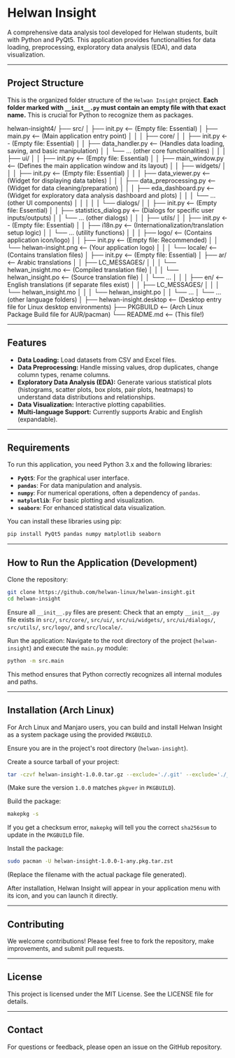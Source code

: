 
# Helwan Insight

A comprehensive data analysis tool developed for Helwan students, built with Python and PyQt5. This application provides functionalities for data loading, preprocessing, exploratory data analysis (EDA), and data visualization.

---

## Project Structure

This is the organized folder structure of the `Helwan Insight` project. **Each folder marked with `__init__.py` must contain an empty file with that exact name.** This is crucial for Python to recognize them as packages.

helwan-insight4/
├── src/
│   ├── init.py           <-- (Empty file: Essential)
│   ├── main.py               <-- (Main application entry point)
│   │
│   ├── core/
│   │   ├── init.py       <-- (Empty file: Essential)
│   │   ├── data_handler.py   <-- (Handles data loading, saving, and basic manipulation)
│   │   └── ... (other core functionalities)
│   │
│   ├── ui/
│   │   ├── init.py       <-- (Empty file: Essential)
│   │   ├── main_window.py    <-- (Defines the main application window and its layout)
│   │   ├── widgets/
│   │   │   ├── init.py   <-- (Empty file: Essential)
│   │   │   ├── data_viewer.py        <-- (Widget for displaying data tables)
│   │   │   ├── data_preprocessing.py <-- (Widget for data cleaning/preparation)
│   │   │   ├── eda_dashboard.py      <-- (Widget for exploratory data analysis dashboard and plots)
│   │   │   └── ... (other UI components)
│   │   │
│   │   └── dialogs/
│   │       ├── init.py   <-- (Empty file: Essential)
│   │       ├── statistics_dialog.py  <-- (Dialogs for specific user inputs/outputs)
│   │       └── ... (other dialogs)
│   │
│   ├── utils/
│   │   ├── init.py       <-- (Empty file: Essential)
│   │   ├── i18n.py           <-- (Internationalization/translation setup logic)
│   │   └── ... (utility functions)
│   │
│   ├── logo/                 <-- (Contains application icon/logo)
│   │   ├── init.py       <-- (Empty file: Recommended)
│   │   └── helwan-insight.png <-- (Your application logo)
│   │
│   └── locale/               <-- (Contains translation files)
│       ├── init.py       <-- (Empty file: Essential)
│       ├── ar/               <-- Arabic translations
│       │   ├── LC_MESSAGES/
│       │   │   └── helwan_insight.mo  <-- (Compiled translation file)
│       │   │   └── helwan_insight.po  <-- (Source translation file)
│       │   └── ...
│       │
│       ├── en/               <-- English translations (if separate files exist)
│       │   ├── LC_MESSAGES/
│       │   │   └── helwan_insight.mo
│       │   │   └── helwan_insight.po
│       │   └── ...
│       └── ... (other language folders)
│
├── helwan-insight.desktop  <-- (Desktop entry file for Linux desktop environments)
├── PKGBUILD                <-- (Arch Linux Package Build file for AUR/pacman)
└── README.md               <-- (This file!)

---

## Features

* **Data Loading:** Load datasets from CSV and Excel files.
* **Data Preprocessing:** Handle missing values, drop duplicates, change column types, rename columns.
* **Exploratory Data Analysis (EDA):** Generate various statistical plots (histograms, scatter plots, box plots, pair plots, heatmaps) to understand data distributions and relationships.
* **Data Visualization:** Interactive plotting capabilities.
* **Multi-language Support:** Currently supports Arabic and English (expandable).

---

## Requirements

To run this application, you need Python 3.x and the following libraries:

* **`PyQt5`**: For the graphical user interface.
* **`pandas`**: For data manipulation and analysis.
* **`numpy`**: For numerical operations, often a dependency of `pandas`.
* **`matplotlib`**: For basic plotting and visualization.
* **`seaborn`**: For enhanced statistical data visualization.

You can install these libraries using pip:

```bash
pip install PyQt5 pandas numpy matplotlib seaborn
```

---

## How to Run the Application (Development)

Clone the repository:

```bash
git clone https://github.com/helwan-linux/helwan-insight.git
cd helwan-insight
```

Ensure all `__init__.py` files are present: Check that an empty `__init__.py` file exists in `src/`, `src/core/`, `src/ui/`, `src/ui/widgets/`, `src/ui/dialogs/`, `src/utils/`, `src/logo/`, and `src/locale/`.

Run the application: Navigate to the root directory of the project (`helwan-insight`) and execute the `main.py` module:

```bash
python -m src.main
```

This method ensures that Python correctly recognizes all internal modules and paths.

---

## Installation (Arch Linux)

For Arch Linux and Manjaro users, you can build and install Helwan Insight as a system package using the provided `PKGBUILD`.

Ensure you are in the project's root directory (`helwan-insight`).

Create a source tarball of your project:

```bash
tar -czvf helwan-insight-1.0.0.tar.gz --exclude='./.git' --exclude='./__pycache__' --exclude='./*.pyc' .
```

(Make sure the version `1.0.0` matches `pkgver` in `PKGBUILD`).

Build the package:

```bash
makepkg -s
```

If you get a checksum error, `makepkg` will tell you the correct `sha256sum` to update in the `PKGBUILD` file.

Install the package:

```bash
sudo pacman -U helwan-insight-1.0.0-1-any.pkg.tar.zst
```

(Replace the filename with the actual package file generated).

After installation, Helwan Insight will appear in your application menu with its icon, and you can launch it directly.

---

## Contributing

We welcome contributions! Please feel free to fork the repository, make improvements, and submit pull requests.

---

## License

This project is licensed under the MIT License. See the LICENSE file for details.

---

## Contact

For questions or feedback, please open an issue on the GitHub repository.
